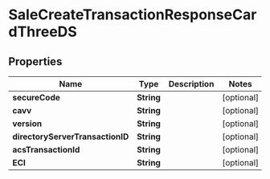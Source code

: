 

# SaleCreateTransactionResponseCardThreeDS


## Properties

| Name | Type | Description | Notes |
|------------ | ------------- | ------------- | -------------|
|**secureCode** | **String** |  |  [optional] |
|**cavv** | **String** |  |  [optional] |
|**version** | **String** |  |  [optional] |
|**directoryServerTransactionID** | **String** |  |  [optional] |
|**acsTransactionId** | **String** |  |  [optional] |
|**ECI** | **String** |  |  [optional] |



